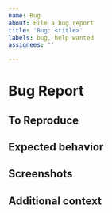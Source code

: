 ```yaml
---
name: Bug
about: File a bug report
title: 'Bug: <title>'
labels: bug, help wanted
assignees: ''

---
```


# Bug Report

<!-- A clear and concise description of what the bug is. -->

## To Reproduce

<!-- Steps to reproduce the behavior: -->

<!--
1. Go to '...'
2. Click on '....'
3. Scroll down to '....'
4. See error
-->

## Expected behavior

<!-- A clear and concise description of what you expected to happen. -->

## Screenshots

<!-- If applicable, add screenshots to help explain your problem. -->

## Additional context

<!-- Add any other context about the problem here. -->
